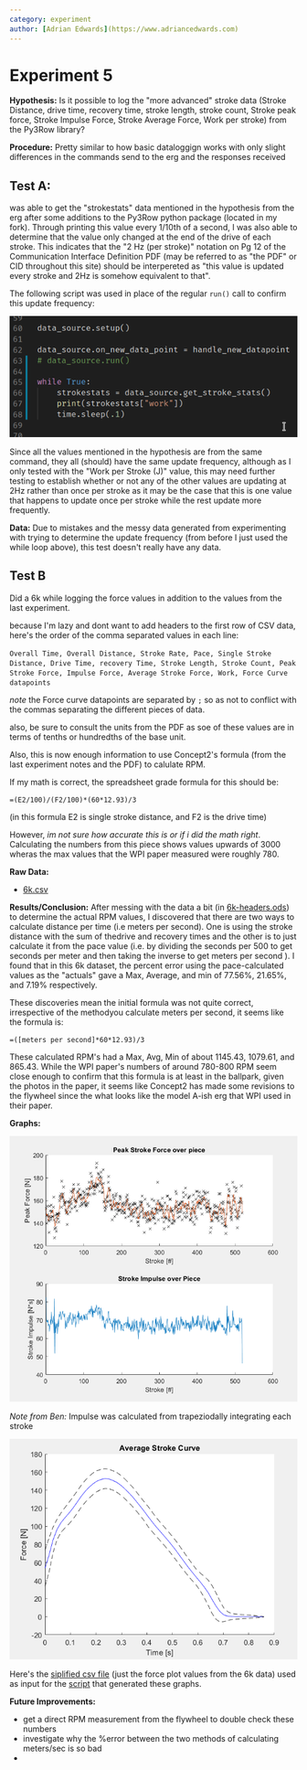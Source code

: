 ```yaml
---
category: experiment
author: [Adrian Edwards](https://www.adriancedwards.com)
---
```

# Experiment 5
**Hypothesis:** Is it possible to log the "more advanced" stroke data (Stroke Distance, drive time, recovery time, stroke length, stroke count, Stroke peak force, Stroke Impulse Force, Stroke Average Force, Work per stroke) from the Py3Row library?

**Procedure:** Pretty similar to how basic dataloggign works with only slight differences in the commands send to the erg and the responses received

## Test A:
was able to get the "strokestats" data mentioned in the hypothesis from the erg after some additions to the Py3Row python package (located in my fork). Through printing this value every 1/10th of a second, I was also able to determine that the value only changed at the end of the drive of each stroke. This indicates that the "2 Hz (per stroke)" notation on Pg 12 of the Communication Interface Definition PDF (may be referred to as "the PDF" or CID throughout this site) should be interpereted as "this value is updated every stroke and 2Hz is somehow equivalent to that".

The following script was used in place of the regular `run()` call to confirm this update frequency:

![the script used to confirm update frequency](../files/experiments/5/workratescript.png)

Since all the values mentioned in the hypothesis are from the same command, they all (should) have the same update frequency, although as I only tested with the "Work per Stroke (J)" value, this may need further testing to establish whether or not any of the other values are updating at 2Hz rather than once per stroke as it may be the case that this is one value that happens to update once per stroke while the rest update more frequently.

**Data:**
Due to mistakes and the messy data generated from experimenting with trying to determine the update frequency (from before I just used the while loop above), this test doesn't really have any data.


## Test B

Did a 6k while logging the force values in addition to the values from the last experiment.

because I'm lazy and dont want to add headers to the first row of CSV data, here's the order of the comma separated values in each line:

`Overall Time, Overall Distance, Stroke Rate, Pace, Single Stroke Distance, Drive Time, recovery Time, Stroke Length, Stroke Count, Peak Stroke Force, Impulse Force, Average Stroke Force, Work, Force Curve datapoints`

*note* the Force curve datapoints are separated by `;` so as not to conflict with the commas separating the different pieces of data.

also, be sure to consult the units from the PDF as soe of these values are in terms of tenths or hundredths of the base unit.

Also, this is now enough information to use Concept2's formula (from the last experiment notes and the PDF) to calulate RPM.

If my math is correct, the spreadsheet grade formula for this should be:
```
=(E2/100)/(F2/100)*(60*12.93)/3
```
(in this formula E2 is single stroke distance, and F2 is the drive time)

However, *im not sure how accurate this is or if i did the math right*. Calculating the numbers from this piece shows values upwards of 3000 wheras the max values that the WPI paper measured were roughly 780.

**Raw Data:**
- [6k.csv](../files/experiments/5/6k.csv)

**Results/Conclusion:**
After messing with the data a bit (in [6k-headers.ods](../files/experiments/5/6k-headers.ods)) to determine the actual RPM values, I discovered  that there are two ways to calculate distance per time (i.e meters per second). One is using the stroke distance with the sum of thedrive and recovery times and the other is to just calculate it from the pace value (i.e. by dividing the seconds per 500 to get seconds per meter and then taking the inverse to get meters per second ). I found that in this 6k dataset, the percent error using the pace-calculated values as the "actuals" gave a Max, Average, and min of 77.56%, 21.65%, and 7.19% respectively.

These discoveries mean the initial formula was not quite correct, irrespective of the methodyou calculate meters per second, it seems like the formula is:
```
=([meters per second]*60*12.93)/3
```
These calculated RPM's had a Max, Avg, Min of about 1145.43, 1079.61, and 865.43. While the WPI paper's numbers of around 780-800 RPM seem close enough to confirm that this formula is at least in the ballpark, given the photos in the paper, it seems like Concept2 has made some revisions to the flywheel since the what looks like the model A-ish erg that WPI used in their paper.

**Graphs:**

![Two Graphs, one showing peak stroke force over the course of the 6k, and the other showing stroke umpulse ofer the 6k](../files/experiments/5/twographs.png)

*Note from Ben:* Impulse was calculated from trapeziodally integrating each stroke

![A plot of the average force curve over the course of the 6k](../files/experiments/5/avgforcecurve.png)

Here's the [siplified csv file](https://github.com/MoralCode/ErgPowerAnalysis/tree/a9908616f96c8e8dc2ce8ef814b88ca9487c91b9/inputs) (just the force plot values from the 6k data) used as input for the [script](https://github.com/MoralCode/ErgPowerAnalysis/tree/a9908616f96c8e8dc2ce8ef814b88ca9487c91b9) that generated these graphs.



**Future Improvements:**
- get a direct RPM measurement from the flywheel to double check these numbers
- investigate why the %error between the two methods of calculating meters/sec is so bad
- 
